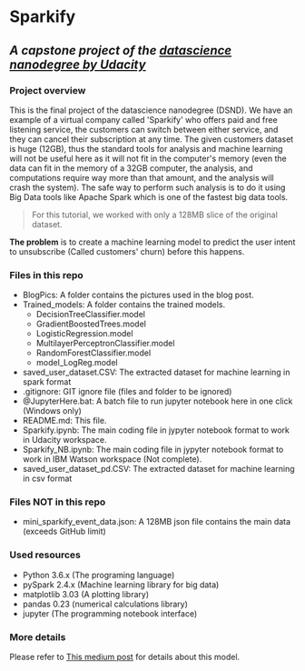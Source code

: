 # Sparkify
## *A capstone project of the [datascience nanodegree by Udacity](https://www.udacity.com/course/data-scientist-nanodegree--nd025)*

### Project overview
This is the final project of the datascience nanodegree (DSND). We have an example of a virtual company called 'Sparkify' who offers paid and free listening service, the customers can switch between either service, and they can cancel their subscription at any time.
The given customers dataset is huge (12GB), thus the standard tools for analysis and machine learning will not be useful here as it will not fit in the computer's memory (even the data can fit in the memory of a 32GB computer, the analysis, and computations require way more than that amount, and the analysis will crash the system). The safe way to perform such analysis is to do it using Big Data tools like Apache Spark which is one of the fastest big data tools.
> For this tutorial, we worked with only a 128MB slice of the original dataset.

**The problem** is to create a machine learning model to predict the user intent to unsubscribe (Called customers' churn) before this happens.

### Files in this repo

* BlogPics: A folder contains the pictures used in the blog post.
* Trained_models: A folder contains the trained models.		
  * DecisionTreeClassifier.model
  * GradientBoostedTrees.model
  * LogisticRegression.model
  * MultilayerPerceptronClassifier.model
  * RandomForestClassifier.model
  * model_LogReg.model
* saved_user_dataset.CSV: The extracted dataset for machine learning in spark format
* .gitignore: GIT ignore file (files and folder to be ignored)
* @JupyterHere.bat: A batch file to run jupyter notebook here in one click (Windows only)
* README.md: This file.
* Sparkify.ipynb: The main coding file in jypyter notebook format to work in Udacity workspace.
* Sparkify_NB.ipynb: The main coding file in jypyter notebook format to work in IBM Watson workspace (Not complete).
* saved_user_dataset_pd.CSV: The extracted dataset for machine learning in csv format

### Files NOT in this repo
* mini_sparkify_event_data.json: A 128MB json file contains the main data (exceeds GitHub limit)

### Used resources
- Python 3.6.x (The programing language)
- pySpark 2.4.x (Machine learning library for big data)
- matplotlib 3.03 (A plotting library)
- pandas 0.23 (numerical calculations library)
- jupyter (The programming notebook interface)

### More details
Please refer to [This medium post]() for details about this model.
